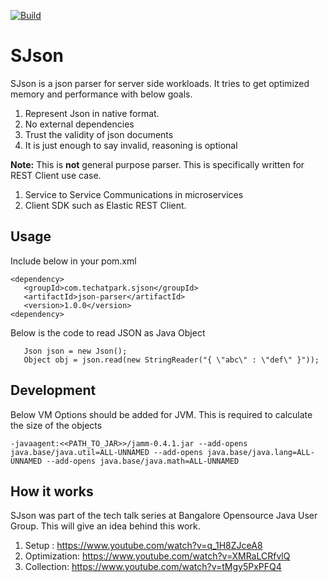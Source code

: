 [![Build](https://github.com/techatpark/sjson/actions/workflows/develop.yml/badge.svg)](https://github.com/techatpark/sjson/actions/workflows/develop.yml)

# SJson

SJson is a json parser for server side workloads. It tries to get optimized memory and performance with below goals.

1. Represent Json in native format.
2. No external dependencies
3. Trust the validity of json documents
4. It is just enough to say invalid, reasoning is optional

**Note:** This is **not** general purpose parser. This is specifically written for REST Client use case. 
1. Service to Service Communications in microservices
2. Client SDK such as Elastic REST Client.

## Usage

Include below in your pom.xml

````
<dependency>
   <groupId>com.techatpark.sjson</groupId>
   <artifactId>json-parser</artifactId>
   <version>1.0.0</version>
<dependency>   
````

Below is the code to read JSON as Java Object

````
   Json json = new Json();
   Object obj = json.read(new StringReader("{ \"abc\" : \"def\" }"));
````

## Development

Below VM Options should be added for JVM. This is required to calculate the size of the objects

````
-javaagent:<<PATH_TO_JAR>>/jamm-0.4.1.jar --add-opens java.base/java.util=ALL-UNNAMED --add-opens java.base/java.lang=ALL-UNNAMED --add-opens java.base/java.math=ALL-UNNAMED
````
## How it works

SJson was part of the tech talk series at Bangalore Opensource Java User Group. This will give an idea behind this work.

1. Setup : https://www.youtube.com/watch?v=q_1H8ZJceA8
2. Optimization: https://www.youtube.com/watch?v=XMRaLCRfvlQ
3. Collection: https://www.youtube.com/watch?v=tMgy5PxPFQ4
